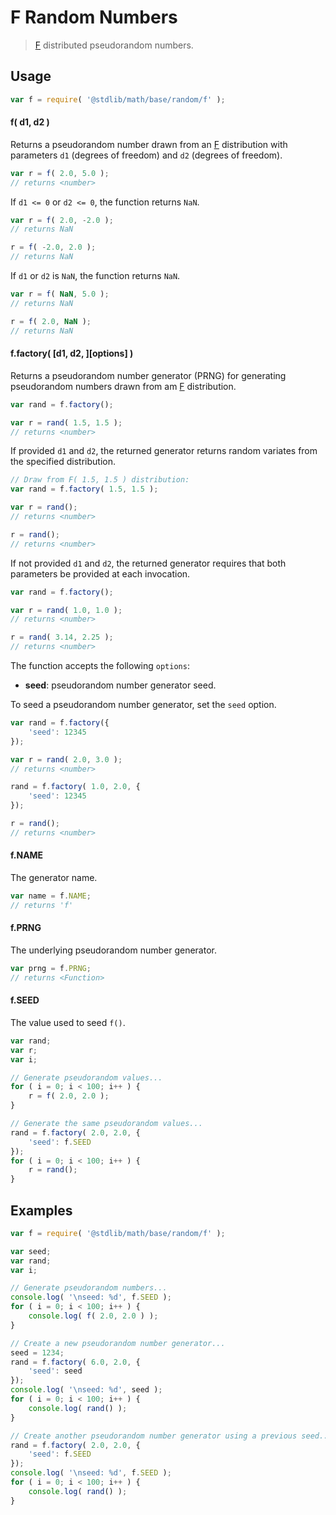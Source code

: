 # F Random Numbers

> [F][f] distributed pseudorandom numbers.


<section class="usage">

## Usage

``` javascript
var f = require( '@stdlib/math/base/random/f' );
```

#### f( d1, d2 )

Returns a pseudorandom number drawn from an [F][f] distribution with parameters `d1` (degrees of freedom) and `d2` (degrees of freedom).

``` javascript
var r = f( 2.0, 5.0 );
// returns <number>
```

If `d1 <= 0` or `d2 <= 0`, the function returns `NaN`.

``` javascript
var r = f( 2.0, -2.0 );
// returns NaN

r = f( -2.0, 2.0 );
// returns NaN
```

If `d1` or `d2` is `NaN`, the function returns `NaN`.

``` javascript
var r = f( NaN, 5.0 );
// returns NaN

r = f( 2.0, NaN );
// returns NaN
```

#### f.factory( \[d1, d2, \]\[options\] )

Returns a pseudorandom number generator (PRNG) for generating pseudorandom numbers drawn from am [F][f] distribution.

``` javascript
var rand = f.factory();

var r = rand( 1.5, 1.5 );
// returns <number>
```

If provided `d1` and `d2`, the returned generator returns random variates from the specified distribution.

``` javascript
// Draw from F( 1.5, 1.5 ) distribution:
var rand = f.factory( 1.5, 1.5 );

var r = rand();
// returns <number>

r = rand();
// returns <number>
```

If not provided `d1` and `d2`, the returned generator requires that both parameters be provided at each invocation.

``` javascript
var rand = f.factory();

var r = rand( 1.0, 1.0 );
// returns <number>

r = rand( 3.14, 2.25 );
// returns <number>
```

The function accepts the following `options`:

* __seed__: pseudorandom number generator seed.

To seed a pseudorandom number generator, set the `seed` option.

``` javascript
var rand = f.factory({
    'seed': 12345
});

var r = rand( 2.0, 3.0 );
// returns <number>

rand = f.factory( 1.0, 2.0, {
    'seed': 12345
});

r = rand();
// returns <number>
```

#### f.NAME

The generator name.

``` javascript
var name = f.NAME;
// returns 'f'
```

#### f.PRNG

The underlying pseudorandom number generator.

``` javascript
var prng = f.PRNG;
// returns <Function>
```

#### f.SEED

The value used to seed `f()`.

``` javascript
var rand;
var r;
var i;

// Generate pseudorandom values...
for ( i = 0; i < 100; i++ ) {
    r = f( 2.0, 2.0 );
}

// Generate the same pseudorandom values...
rand = f.factory( 2.0, 2.0, {
    'seed': f.SEED
});
for ( i = 0; i < 100; i++ ) {
    r = rand();
}
```

<!-- </usage> -->


<section class="examples">

## Examples

``` javascript
var f = require( '@stdlib/math/base/random/f' );

var seed;
var rand;
var i;

// Generate pseudorandom numbers...
console.log( '\nseed: %d', f.SEED );
for ( i = 0; i < 100; i++ ) {
    console.log( f( 2.0, 2.0 ) );
}

// Create a new pseudorandom number generator...
seed = 1234;
rand = f.factory( 6.0, 2.0, {
    'seed': seed
});
console.log( '\nseed: %d', seed );
for ( i = 0; i < 100; i++ ) {
    console.log( rand() );
}

// Create another pseudorandom number generator using a previous seed...
rand = f.factory( 2.0, 2.0, {
    'seed': f.SEED
});
console.log( '\nseed: %d', f.SEED );
for ( i = 0; i < 100; i++ ) {
    console.log( rand() );
}
```

<!-- </examples> -->


<section class="links">

[f]: https://en.wikipedia.org/wiki/F_distribution

<!-- </links> -->
